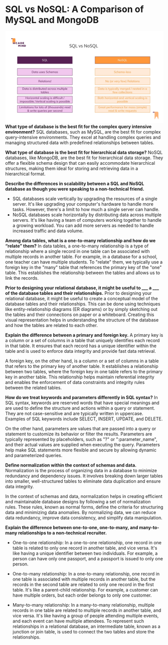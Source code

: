 # SQL vs NoSQL: A Comparison of MySQL and MongoDB

![Alt Text](./img/nosqlvssql.png)
**What type of database is the best fit for the complex query intensive environment?**
SQL databases, such as MySQL, are the best fit for complex query-intensive environments. They excel at handling complex queries and managing structured data with predefined relationships between tables.

**What type of database is the best fit for hierarchical data storage?**
NoSQL databases, like MongoDB, are the best fit for hierarchical data storage. They offer a flexible schema design that can easily accommodate hierarchical structures, making them ideal for storing and retrieving data in a hierarchical format.

**Describe the differences in scalability between a SQL and NoSQL database as though you were speaking to a non-technical friend.**
- SQL databases scale vertically by upgrading the resources of a single server. It's like upgrading your computer's hardware to handle more tasks. However, there's a limit to how much a single server can handle.
- NoSQL databases scale horizontally by distributing data across multiple servers. It's like having a team of computers working together to handle a growing workload. You can add more servers as needed to handle increased traffic and data volume.

**Among data tables, what is a one-to-many relationship and how do we “relate” them?**
In data tables, a one-to-many relationship is a type of relationship where a single record in one table can be associated with multiple records in another table. For example, in a database for a school, one teacher can have multiple students. To "relate" them, we typically use a foreign key in the "many" table that references the primary key of the "one" table. This establishes the relationship between the tables and allows us to link the records.

**Prior to designing your relational database, it might be useful to ___ a ___ of the database tables and their relationships.**
Prior to designing your relational database, it might be useful to create a conceptual model of the database tables and their relationships. This can be done using techniques like entity-relationship diagrams (ER diagrams) or by simply sketching out the tables and their connections on paper or a whiteboard. Creating this visual representation helps in understanding the structure of the database and how the tables are related to each other.

**Explain the difference between a primary and foreign key.**
A primary key is a column or a set of columns in a table that uniquely identifies each record in that table. It ensures that each record has a unique identifier within the table and is used to enforce data integrity and provide fast data retrieval.

A foreign key, on the other hand, is a column or a set of columns in a table that refers to the primary key of another table. It establishes a relationship between two tables, where the foreign key in one table refers to the primary key in another table. This relationship helps maintain referential integrity and enables the enforcement of data constraints and integrity rules between the related tables.

**How do we treat keywords and parameters differently in SQL syntax?**
In SQL syntax, keywords are reserved words that have special meanings and are used to define the structure and actions within a query or statement. They are not case-sensitive and are typically written in uppercase. Examples of SQL keywords include SELECT, INSERT, UPDATE, and DELETE.

On the other hand, parameters are values that are passed into a query or statement to customize its behavior or filter the results. Parameters are typically represented by placeholders, such as "?" or ":parameter_name", and their actual values are supplied when executing the query. Parameters help make SQL statements more flexible and secure by allowing dynamic and parameterized queries.

**Define normalization within the context of schemas and data.**
Normalization is the process of organizing data in a database to minimize redundancy and dependency issues. It involves breaking down larger tables into smaller, well-structured tables to eliminate data duplication and ensure data integrity.

In the context of schemas and data, normalization helps in creating efficient and maintainable database designs by following a set of normalization rules. These rules, known as normal forms, define the criteria for structuring data and minimizing data anomalies. By normalizing data, we can reduce data redundancy, improve data consistency, and simplify data manipulation.

**Explain the difference between one-to-one, one-to-many, and many-to-many relationships to a non-technical recruiter.**
- One-to-one relationship: In a one-to-one relationship, one record in one table is related to only one record in another table, and vice versa. It's like having a unique identifier between two individuals. For example, a person can have only one passport, and a passport is issued to only one person.

- One-to-many relationship: In a one-to-many relationship, one record in one table is associated with multiple records in another table, but the records in the second table are related to only one record in the first table. It's like a parent-child relationship. For example, a customer can have multiple orders, but each order belongs to only one customer.

- Many-to-many relationship: In a many-to-many relationship, multiple records in one table are related to multiple records in another table, and vice versa. It's like having a group of people attending multiple events, and each event can have multiple attendees. To represent such relationships in a relational database, an intermediate table, known as a junction or join table, is used to connect the two tables and store the relationships.




